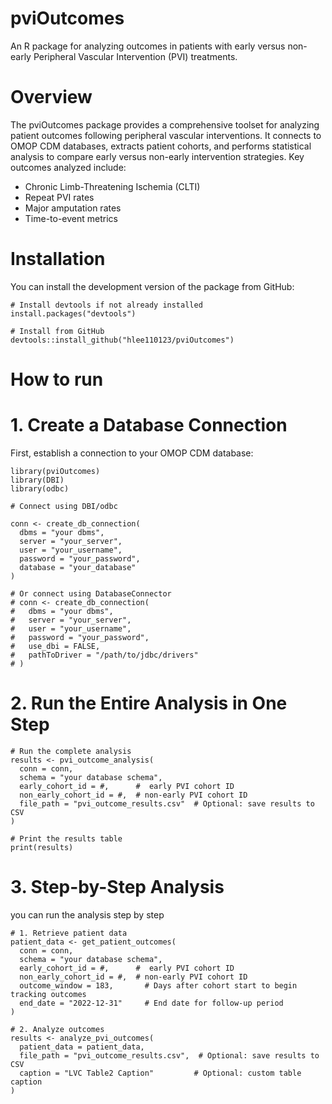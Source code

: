 # pviOutcomes
An R package for analyzing outcomes in patients with early versus non-early Peripheral Vascular Intervention (PVI) treatments.

# Overview
The pviOutcomes package provides a comprehensive toolset for analyzing patient outcomes following peripheral vascular interventions. It connects to OMOP CDM databases, extracts patient cohorts, and performs statistical analysis to compare early versus non-early intervention strategies. Key outcomes analyzed include:

* Chronic Limb-Threatening Ischemia (CLTI)
* Repeat PVI rates
* Major amputation rates
* Time-to-event metrics

# Installation
You can install the development version of the package from GitHub:

```{r}
# Install devtools if not already installed
install.packages("devtools")

# Install from GitHub
devtools::install_github("hlee110123/pviOutcomes")
```
# How to run

# 1. Create a Database Connection
First, establish a connection to your OMOP CDM database:

```{r}
library(pviOutcomes)
library(DBI)
library(odbc)

# Connect using DBI/odbc

conn <- create_db_connection(
  dbms = "your dbms",
  server = "your_server",
  user = "your_username",
  password = "your_password",
  database = "your_database"
)

# Or connect using DatabaseConnector
# conn <- create_db_connection(
#   dbms = "your dbms",
#   server = "your_server",
#   user = "your_username",
#   password = "your_password",
#   use_dbi = FALSE,
#   pathToDriver = "/path/to/jdbc/drivers"
# )
```

# 2. Run the Entire Analysis in One Step

```{r}
# Run the complete analysis
results <- pvi_outcome_analysis(
  conn = conn, 
  schema = "your database schema", 
  early_cohort_id = #,      #  early PVI cohort ID
  non_early_cohort_id = #,  # non-early PVI cohort ID
  file_path = "pvi_outcome_results.csv"  # Optional: save results to CSV
)

# Print the results table
print(results)

```

# 3. Step-by-Step Analysis
you can run the analysis step by step

```{r}
# 1. Retrieve patient data
patient_data <- get_patient_outcomes(
  conn = conn,
  schema = "your database schema", 
  early_cohort_id = #,      #  early PVI cohort ID
  non_early_cohort_id = #,  # non-early PVI cohort ID
  outcome_window = 183,       # Days after cohort start to begin tracking outcomes
  end_date = "2022-12-31"     # End date for follow-up period
)

# 2. Analyze outcomes
results <- analyze_pvi_outcomes(
  patient_data = patient_data,
  file_path = "pvi_outcome_results.csv",  # Optional: save results to CSV
  caption = "LVC Table2 Caption"         # Optional: custom table caption
)
```
